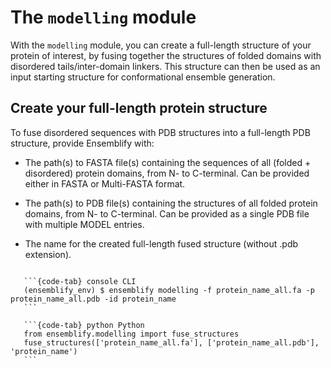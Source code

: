 # The `modelling` module
  
With the `modelling` module, you can create a full-length structure of your protein of interest, 
by fusing together the structures of folded domains with disordered tails/inter-domain linkers.
This structure can then be used as an input starting structure for conformational ensemble generation.

## Create your full-length protein structure

To fuse disordered sequences with PDB structures into a full-length PDB structure, provide Ensemblify with:

- The path(s) to FASTA file(s) containing the sequences of all (folded + disordered) protein domains, from N- to C-terminal. Can be provided either in FASTA or Multi-FASTA format.

- The path(s) to PDB file(s) containing the structures of all folded protein domains, from N- to C-terminal. Can be provided as a single PDB file with multiple MODEL entries.

- The name for the created full-length fused structure (without .pdb extension).

````{tabs}

   ```{code-tab} console CLI
   (ensemblify_env) $ ensemblify modelling -f protein_name_all.fa -p protein_name_all.pdb -id protein_name
   ```

   ```{code-tab} python Python
   from ensemblify.modelling import fuse_structures
   fuse_structures(['protein_name_all.fa'], ['protein_name_all.pdb'], 'protein_name')
   ```
````
